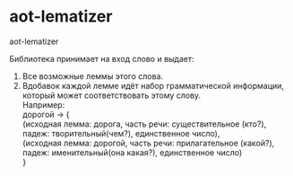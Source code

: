 # aot-lematizer
aot-lematizer

Библиотека принимает на вход слово и выдает:
1) Все возможные леммы этого слова.  
2) Вдобавок каждой лемме идёт набор грамматической информации, который может соответствовать этому слову.  
Например:  
дорогой -> {  
            (исходная лемма: дорога, часть речи: существительное (кто?), падеж: творительный(чем?), единственное число),  
            (исходная лемма: дорогой, часть речи: прилагательное (какой?), падеж: именительный(она какая?), единственное число)  
        }  
